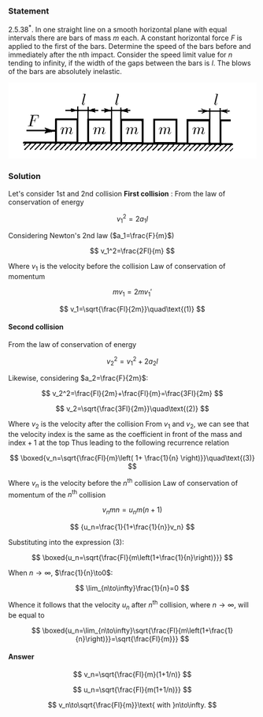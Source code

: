 ###  Statement

$2.5.38^*.$ In one straight line on a smooth horizontal plane with equal intervals there are bars of mass $m$ each. A constant horizontal force $F$ is applied to the first of the bars. Determine the speed of the bars before and immediately after the nth impact. Consider the speed limit value for $n$ tending to infinity, if the width of the gaps between the bars is $l$. The blows of the bars are absolutely inelastic.

![ For problem $2.5.38^*$ |669x205, 47%](../../img/2.5.38/statement.png)

### Solution

Let's consider 1st and 2nd collision **First collision** : From the law of conservation of energy

$$
v_1^2=2a_1l
$$

Considering Newton's 2nd law ($a_1=\frac{F}{m}$)

$$
v_1^2=\frac{2Fl}{m}
$$

Where $v_1$ is the velocity before the collision Law of conservation of momentum

$$
mv_1=2mv_1'
$$

$$
v_1=\sqrt{\frac{Fl}{2m}}\quad\text{(1)}
$$

#### Second collision

From the law of conservation of energy

$$
v_2^2=v_1^2+2a_2l
$$

Likewise, considering $a_2=\frac{F}{2m}$:

$$
v_2^2=\frac{Fl}{2m}+\frac{Fl}{m}=\frac{3Fl}{2m}
$$

$$
v_2=\sqrt{\frac{3Fl}{2m}}\quad\text{(2)}
$$

Where $v_2$ is the velocity after the collision From $v_1$ and $v_2$, we can see that the velocity index is the same as the coefficient in front of the mass and $\text{index}+1$ at the top Thus leading to the following recurrence relation

$$
\boxed{v_n=\sqrt{\frac{Fl}{m}\left( 1+ \frac{1}{n} \right)}}\quad\text{(3)}
$$

Where $v_n$ is the velocity before the $n^\text{th}$ collision Law of conservation of momentum of the $n^\text{th}$ collision

$$
v_nmn=u_nm(n+1)
$$

$$
{u_n=\frac{1}{1+\frac{1}{n}}v_n}
$$

Substituting into the expression $\text{(3)}$:

$$
\boxed{u_n=\sqrt{\frac{Fl}{m\left(1+\frac{1}{n}\right)}}}
$$

When $n\to\infty$, $\frac{1}{n}\to0$:

$$
\lim_{n\to\infty}\frac{1}{n}=0
$$

Whence it follows that the velocity $u_n$ after $n^\text{th}$ collision, where $n\to\infty$, will be equal to

$$
\boxed{u_n=\lim_{n\to\infty}\sqrt{\frac{Fl}{m\left(1+\frac{1}{n}\right)}}=\sqrt{\frac{Fl}{m}}}
$$

#### Answer

$$
v_n=\sqrt{\frac{Fl}{m}(1+1/n)}
$$

$$
u_n=\sqrt{\frac{Fl}{m(1+1/n)}}
$$

$$
v_n\to\sqrt{\frac{Fl}{m}}\text{ with }n\to\infty.
$$